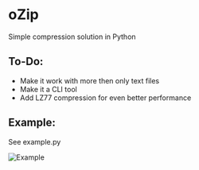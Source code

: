 oZip
====

Simple compression solution in Python

## To-Do:
 - Make it work with more then only text files
 - Make it a CLI tool
 - Add LZ77 compression for even better performance 

## Example:
See example.py
	
![Example](https://raw2.github.com/OzTamir/oZip/master/demo.png)
